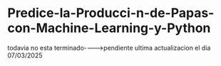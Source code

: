 # Predice-la-Producci-n-de-Papas-con-Machine-Learning-y-Python


todavia no esta terminado---->pendiente
ultima actualizacion el dia 07/03/2025

